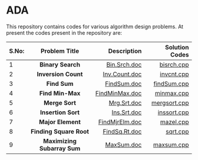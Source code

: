 # ADA
This repository contains codes for various algorithm design problems.
At present the codes present in the repository are:


| S.No: | **Problem Title** | **Description** |Solution Codes|
| :---         |     :---:      |          ---: |          ---: |
| 1   | **Binary Search**     | [Bin.Srch.doc](Problems/Bin.Srch.doc)    |[bisrch.cpp](SolnCodes/bisrch.cpp)|
| 2   | **Inversion Count**   | [Inv.Count.doc](Problems/Inv.Count.doc)      |[invcnt.cpp](SolnCodes/invcnt.cpp)|
| 3   | **Find Sum**          | [FindSum.doc](Problems/FindSum.doc)    |[findSum.cpp](SolnCodes/findSum.cpp)|
| 4   | **Find Min-Max**      | [FindMinMax.doc](Problems/FindMinMax.doc) |[minmax.cpp](SolnCodes/minmax.cpp)     |
| 5   | **Merge Sort**        | [Mrg.Srt.doc](Problems/Mrg.Srt.doc)    |[mergsort.cpp](SolnCodes/mergsort.cpp)|
| 6   | **Insertion Sort**    | [Ins.Srt.doc](Problems/Ins.Srt.doc)      |[inssort.cpp](SolnCodes/inssort.cpp)|
| 7   | **Major Element**     | [FindMjrElm.doc](Problems/FindMjrElm.doc) |[mazel.cpp](SolnCodes/mazel.cpp) |
| 8   | **Finding Square Root**| [FindSq.Rt.doc](Problems/FindSq.Rt.doc)   |[sqrt.cpp](SolnCodes/sqrt.cpp)|
| 9   | **Maximizing Subarray Sum**| [MaxSum.doc](Problems/MaxSum.doc)    |[maxsum.cpp](SolnCodes/maxsum.cpp)|






